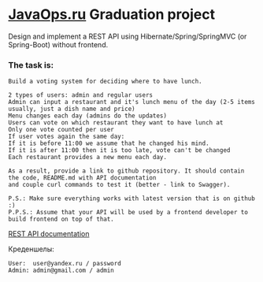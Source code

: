 [JavaOps.ru](https://javaops.ru/view/topjava) Graduation project
====================================================================================
Design and implement a REST API using Hibernate/Spring/SpringMVC (or Spring-Boot) without frontend.

### **The task is:**

    Build a voting system for deciding where to have lunch.

    2 types of users: admin and regular users
    Admin can input a restaurant and it's lunch menu of the day (2-5 items usually, just a dish name and price)
    Menu changes each day (admins do the updates)
    Users can vote on which restaurant they want to have lunch at
    Only one vote counted per user
    If user votes again the same day:
    If it is before 11:00 we assume that he changed his mind.
    If it is after 11:00 then it is too late, vote can't be changed
    Each restaurant provides a new menu each day.

    As a result, provide a link to github repository. It should contain the code, README.md with API documentation 
    and couple curl commands to test it (better - link to Swagger).

    P.S.: Make sure everything works with latest version that is on github :)
    P.P.S.: Assume that your API will be used by a frontend developer to build frontend on top of that.

[REST API documentation](http://localhost:8080/swagger-ui.html)

Креденшелы:

    User:  user@yandex.ru / password
    Admin: admin@gmail.com / admin